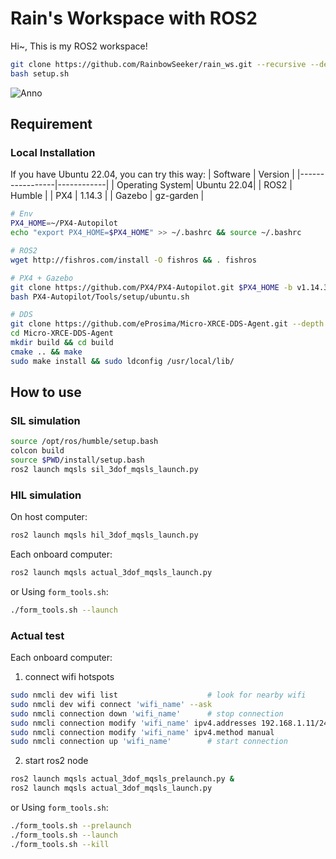# Rain's Workspace with ROS2

Hi~, This is my ROS2 workspace!
```bash
git clone https://github.com/RainbowSeeker/rain_ws.git --recursive --depth 1
bash setup.sh
```
![Anno](asset/accs_anno.gif)

## Requirement

### Local Installation
If you have Ubuntu 22.04, you can try this way:
| Software        | Version    |
|-----------------|------------|
| Operating System| Ubuntu 22.04|
| ROS2            | Humble    |
| PX4             | 1.14.3    |
| Gazebo          | gz-garden |
```bash
# Env
PX4_HOME=~/PX4-Autopilot
echo "export PX4_HOME=$PX4_HOME" >> ~/.bashrc && source ~/.bashrc

# ROS2
wget http://fishros.com/install -O fishros && . fishros

# PX4 + Gazebo
git clone https://github.com/PX4/PX4-Autopilot.git $PX4_HOME -b v1.14.3 --recursive --depth 1
bash PX4-Autopilot/Tools/setup/ubuntu.sh

# DDS
git clone https://github.com/eProsima/Micro-XRCE-DDS-Agent.git --depth 1
cd Micro-XRCE-DDS-Agent
mkdir build && cd build
cmake .. && make
sudo make install && sudo ldconfig /usr/local/lib/
```
## How to use
### SIL simulation
```bash
source /opt/ros/humble/setup.bash
colcon build
source $PWD/install/setup.bash
ros2 launch mqsls sil_3dof_mqsls_launch.py
```
### HIL simulation
On host computer:
```bash
ros2 launch mqsls hil_3dof_mqsls_launch.py
```
Each onboard computer:
```bash
ros2 launch mqsls actual_3dof_mqsls_launch.py
```
or Using `form_tools.sh`:
```bash
./form_tools.sh --launch
```
### Actual test
Each onboard computer:
1. connect wifi hotspots
```bash
sudo nmcli dev wifi list                    # look for nearby wifi 
sudo nmcli dev wifi connect 'wifi_name' --ask
sudo nmcli connection down 'wifi_name'      # stop connection
sudo nmcli connection modify 'wifi_name' ipv4.addresses 192.168.1.11/24 # addresses format: 192.168.1.1x, from 1 to 3. 10 is reserved for gcs.
sudo nmcli connection modify 'wifi_name' ipv4.method manual
sudo nmcli connection up 'wifi_name'        # start connection
```
2. start ros2 node
```bash
ros2 launch mqsls actual_3dof_mqsls_prelaunch.py &
ros2 launch mqsls actual_3dof_mqsls_launch.py
```
or Using `form_tools.sh`:
```bash
./form_tools.sh --prelaunch
./form_tools.sh --launch
./form_tools.sh --kill
```
